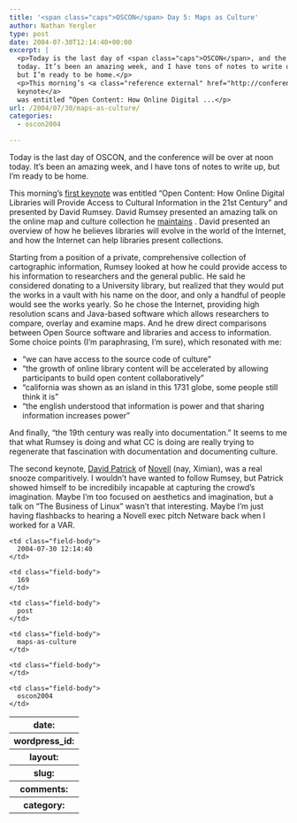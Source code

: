 ```yaml
---
title: '<span class="caps">OSCON</span> Day 5: Maps as Culture'
author: Nathan Yergler
type: post
date: 2004-07-30T12:14:40+00:00
excerpt: |
  <p>Today is the last day of <span class="caps">OSCON</span>, and the conference will be over at noon
  today. It’s been an amazing week, and I have tons of notes to write up,
  but I’m ready to be home.</p>
  <p>This morning’s <a class="reference external" href="http://conferences.oreillynet.com/cs/os2004/view/e_sess/5758">first
  keynote</a>
  was entitled “Open Content: How Online Digital ...</p>
url: /2004/07/30/maps-as-culture/
categories:
  - oscon2004

---
```

Today is the last day of <span class="caps">OSCON</span>, and the conference will be over at noon today. It’s been an amazing week, and I have tons of notes to write up, but I’m ready to be home.

This morning’s [first keynote][1]  was entitled “Open Content: How Online Digital Libraries will Provide Access to Cultural Information in the 21st Century” and presented by David Rumsey. David Rumsey presented an amazing talk on the online map and culture collection he [maintains][2] . David presented an overview of how he believes libraries will evolve in the world of the Internet, and how the Internet can help libraries present collections.

Starting from a position of a private, comprehensive collection of cartographic information, Rumsey looked at how he could provide access to his information to researchers and the general public. He said he considered donating to a University library, but realized that they would put the works in a vault with his name on the door, and only a handful of people would see the works yearly. So he chose the Internet, providing high resolution scans and Java-based software which allows researchers to compare, overlay and examine maps. And he drew direct comparisons between Open Source software and libraries and access to information. Some choice points (I’m paraphrasing, I’m sure), which resonated with me:

<ul class="simple">
  <li>
    “we can have access to the source code of culture”
  </li>
  <li>
    “the growth of online library content will be accelerated by allowing participants to build open content collaboratively”
  </li>
  <li>
    “california was shown as an island in this 1731 globe, some people still think it is”
  </li>
  <li>
    “the english understood that information is power and that sharing information increases power”
  </li>
</ul>

And finally, “the 19th century was really into documentation.” It seems to me that what Rumsey is doing and what <span class="caps">CC</span> is doing are really trying to regenerate that fascination with documentation and documenting culture.

The second keynote, [David Patrick][3]  of [Novell][4]  (nay, Ximian), was a real snooze comparitively. I wouldn’t have wanted to follow Rumsey, but Patrick showed himself to be incredibily incapable at capturing the crowd’s imagination. Maybe I’m too focused on aesthetics and imagination, but a talk on “The Business of Linux” wasn’t that interesting. Maybe I’m just having flashbacks to hearing a Novell exec pitch Netware back when I worked for a <span class="caps">VAR</span>.

<table class="docutils field-list" frame="void" rules="none">
  <col class="field-name" /> <col class="field-body" /> <tr class="field">
    <th class="field-name">
      date:
    </th>

    <td class="field-body">
      2004-07-30 12:14:40
    </td>
  </tr>

  <tr class="field">
    <th class="field-name">
      wordpress_id:
    </th>

    <td class="field-body">
      169
    </td>
  </tr>

  <tr class="field">
    <th class="field-name">
      layout:
    </th>

    <td class="field-body">
      post
    </td>
  </tr>

  <tr class="field">
    <th class="field-name">
      slug:
    </th>

    <td class="field-body">
      maps-as-culture
    </td>
  </tr>

  <tr class="field">
    <th class="field-name">
      comments:
    </th>

    <td class="field-body">
    </td>
  </tr>

  <tr class="field">
    <th class="field-name">
      category:
    </th>

    <td class="field-body">
      oscon2004
    </td>
  </tr>
</table>

 [1]: http://conferences.oreillynet.com/cs/os2004/view/e_sess/5758
 [2]: http://davidrumsey.com
 [3]: http://conferences.oreillynet.com/cs/os2004/view/e_sess/5525
 [4]: http://novell.com